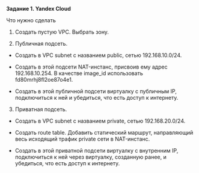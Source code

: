 **Задание 1. Yandex Cloud**

Что нужно сделать

1. Создать пустую VPC. Выбрать зону.

2. Публичная подсеть.

 - Создать в VPC subnet с названием public, сетью 192.168.10.0/24.

 - Создать в этой подсети NAT-инстанс, присвоив ему адрес 192.168.10.254. В качестве image_id использовать fd80mrhj8fl2oe87o4e1.

 - Создать в этой публичной подсети виртуалку с публичным IP, подключиться к ней и убедиться, что есть доступ к интернету.

3. Приватная подсеть.

- Создать в VPC subnet с названием private, сетью 192.168.20.0/24.

- Создать route table. Добавить статический маршрут, направляющий весь исходящий трафик private сети в NAT-инстанс.

- Создать в этой приватной подсети виртуалку с внутренним IP, подключиться к ней через виртуалку, созданную ранее, и убедиться, что есть доступ к интернету.

  
